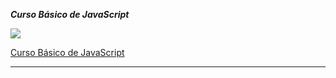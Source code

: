 ***Curso Básico de JavaScript***

![](https://static.platzi.com/cdn-cgi/image/width=1024,quality=50,format=auto/media/achievements/badge-basicojs-e2ead888-428e-4f55-962c-8894aeaeacda.png)

[Curso Básico de JavaScript](https://platzi.com/cursos/basico-javascript)

------------------------------------------------------
